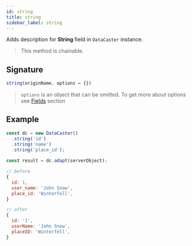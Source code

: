 ```yaml
---
id: string
title: string
sidebar_label: string
---
```


Adds description for **String** field in `DataCaster` instance.

> This method is chainable.

## Signature

```javascript
string(originName, options = {})
```

> `options` is an object that can be omitted. To get more about options see [Fields](basics#fields) section

## Example

```javascript
const dc = new DataCaster()
  .string('id')
  .string('name')
  .string('place_id');
	
const result = dc.adapt(serverObject);
```

```javascript
// before
{
  id: 1,
  user_name: 'John Snow',
  place_id: 'Winterfell',
}

// after
{
  id: '1',
  userName: 'John Snow',
  placeID: 'Winterfell',
}
```
